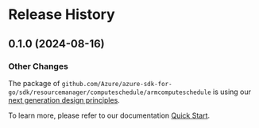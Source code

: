 # Release History

## 0.1.0 (2024-08-16)
### Other Changes

The package of `github.com/Azure/azure-sdk-for-go/sdk/resourcemanager/computeschedule/armcomputeschedule` is using our [next generation design principles](https://azure.github.io/azure-sdk/general_introduction.html).

To learn more, please refer to our documentation [Quick Start](https://aka.ms/azsdk/go/mgmt).